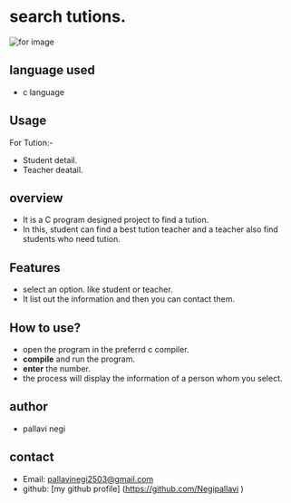 # search tutions.
![for image](https://www.google.com/url?sa=i&url=https%3A%2F%2Fwww.chandigarhhelp.com%2Fhome-tuitions-in-panchkula%2F&psig=AOvVaw3REj_7gpxwDD-VPlDVX5eA&ust=1706885220626000&source=images&cd=vfe&opi=89978449&ved=0CBMQjRxqFwoTCJDVn4yxioQDFQAAAAAdAAAAABAE)
## language used
- c language

## Usage 
For Tution:-
- Student detail.
- Teacher deatail.

## overview
- It is a C program designed project to find a tution.
- In this, student can find a best tution teacher and a teacher also find students who need tution.

## Features
* select an option. like student or teacher.
* It list out the information and then you can contact them. 

## How to use?
- open the program in the preferrd c compiler.
- **compile** and run the program.
- **enter** the number.
- the process will display the information of a person whom you select.

## author
- pallavi negi

## contact
- Email: pallavinegi2503@gmail.com
- github: [my github profile]
  (https://github.com/Negipallavi )
